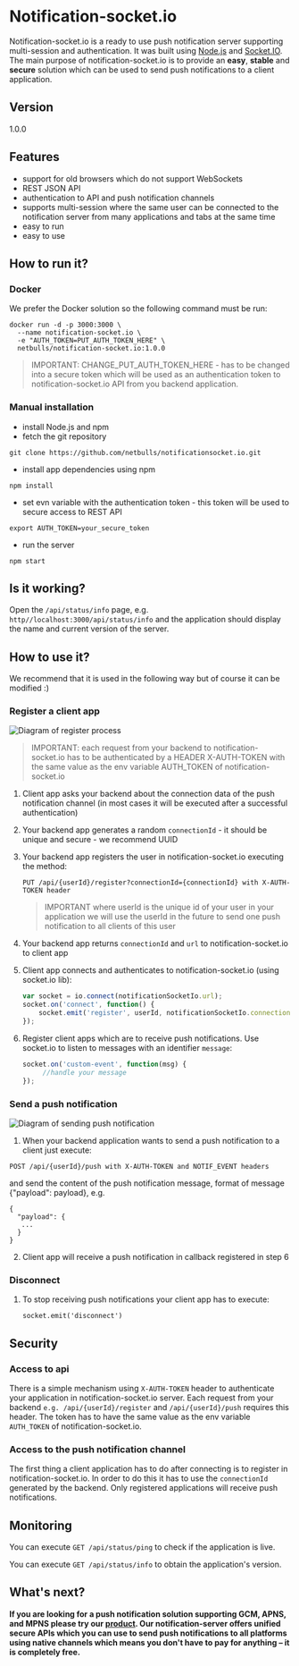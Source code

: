 # Notification-socket.io
Notification-socket.io is a ready to use push notification server supporting multi-session and authentication. It was built using [Node.js](https://nodejs.org) and [Socket.IO](http://socket.io/). The main purpose of notification-socket.io is to provide an **easy**, **stable** and **secure** solution which can be used to send push notifications to a client application.

## Version
1.0.0

## Features
* support for old browsers which do not support WebSockets
* REST JSON API
* authentication to API and push notification channels
* supports multi-session where the same user can be connected to the notification server from many applications and tabs at the same time
* easy to run
* easy to use

## How to run it?
### Docker
We prefer the Docker solution so the following command must be run:

```
docker run -d -p 3000:3000 \
  --name notification-socket.io \
  -e "AUTH_TOKEN=PUT_AUTH_TOKEN_HERE" \
  netbulls/notification-socket.io:1.0.0
```


> IMPORTANT:
> CHANGE_PUT_AUTH_TOKEN_HERE - has to be changed into a secure token which will be used as an
> authentication token to notification-socket.io API from you backend application.


### Manual installation
* install Node.js and npm
* fetch the git repository
```
git clone https://github.com/netbulls/notification­socket.io.git
```
* install app dependencies using npm
```
npm install
```
* set evn variable with the authentication token - this token will be used to secure access to REST API
```
export AUTH_TOKEN=your_secure_token
```
* run the server
```
npm start
```

## Is it working?
Open the ```/api/status/info``` page, e.g. ```http//localhost:3000/api/status/info``` and the application should display the name and current version of the server.

## How to use it?
We recommend that it is used in the following way but of course it can be modified :)

### Register a client app

![Diagram of register process](https://raw.githubusercontent.com/netbulls/notification-socket.io/master/doc/images/register.png)

> IMPORTANT:
> each request from your backend to notification-socket.io has to be authenticated by a
> HEADER X-AUTH-TOKEN with the same value as the env variable AUTH_TOKEN of notification-socket.io


1. Client app asks your backend about the connection data of the push notification channel (in most cases it will be executed after a successful authentication)
2. Your backend app generates a random `connectionId` - it should be unique and secure - we recommend UUID
3. Your backend app registers the user in notification-socket.io executing the method:

   ```PUT /api/{userId}/register?connectionId={connectionId} with X-AUTH-TOKEN header```

   > IMPORTANT
   > where userId is the unique id of your user in your application we will use the
   > userId in the future to send one push notification to all clients of this user


4. Your backend app returns `connectionId` and `url` to notification-socket.io to client app
5. Client app connects and authenticates to notification-socket.io (using socket.io lib):

   ```javascript
   var socket = io.connect(notificationSocketIo.url);
   socket.on('connect', function() {
       socket.emit('register', userId, notificationSocketIo.connectionId);
   });
   ```
6. Register client apps which are to receive push notifications. Use socket.io to listen to messages with an identifier `message`:

   ```javascript
   socket.on('custom-event', function(msg) {
        //handle your message
   });
   ```

### Send a push notification

![Diagram of sending push notification](https://raw.githubusercontent.com/netbulls/notification-socket.io/master/doc/images/send.png)

1. When your backend application wants to send a push notification to a client just execute:

  ```POST /api/{userId}/push with X-AUTH-TOKEN and NOTIF_EVENT headers```

  and send the content of the push notification message, format of message {"payload": payload}, e.g.

   ```
   {
     "payload": {
      ...
     }
   }
   ```
2. Client app will receive a push notification in callback registered in step 6

### Disconnect   

1. To stop receiving push notifications your client app has to execute:

   ```
   socket.emit('disconnect')
   ```

## Security
### Access to api
There is a simple mechanism using `X-AUTH-TOKEN` header to authenticate your application in notification-socket.io server. Each request from your backend `e.g. /api/{userId}/register` and `/api/{userId}/push` requires this header. The token has to have the same value as the env variable `AUTH_TOKEN` of notification-socket.io.

### Access to the push notification channel
The first thing a client application has to do after connecting is to register in notification-socket.io. In order to do this it has to use the `connectionId` generated by the backend. Only registered applications will receive push notifications.

## Monitoring
You can execute `GET /api/status/ping` to check if the application is live.

You can execute `GET /api/status/info` to obtain the application's version.

## What's next?
**If you are looking for a push notification solution supporting GCM, APNS, and MPNS please try our [product](https://hub.docker.com/r/netbulls/notification-server/). Our notification-server offers unified secure APIs which you can use to send push notifications to all platforms using native channels which means you don't have to pay for anything – it is completely free.**

